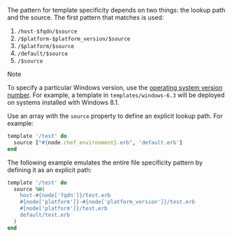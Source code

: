 The pattern for template specificity depends on two things: the lookup
path and the source. The first pattern that matches is used:

1.  `/host-$fqdn/$source`
2.  `/$platform-$platform_version/$source`
3.  `/$platform/$source`
4.  `/default/$source`
5.  `/$source`

<div class="admonition-note">

<p class="admonition-note-title">Note</p>

<div class="admonition-note-text">

To specify a particular Windows version, use the [operating system
version
number](https://docs.microsoft.com/en-us/windows/win32/sysinfo/operating-system-version).
For example, a template in `templates/windows-6.3` will be deployed on
systems installed with Windows 8.1.



</div>

</div>

Use an array with the `source` property to define an explicit lookup
path. For example:

``` ruby
template '/test' do
  source ["#{node.chef_environment}.erb", 'default.erb']
end
```

The following example emulates the entire file specificity pattern by
defining it as an explicit path:

``` ruby
template '/test' do
  source %W(
    host-#{node['fqdn']}/test.erb
    #{node['platform']}-#{node['platform_version']}/test.erb
    #{node['platform']}/test.erb
    default/test.erb
  )
end
```